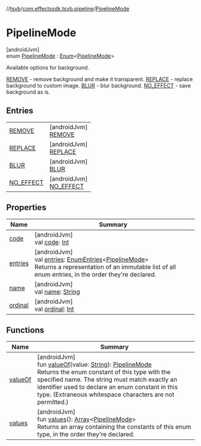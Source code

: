 //[tsvb](../../../index.md)/[com.effectssdk.tsvb.pipeline](../index.md)/[PipelineMode](index.md)

# PipelineMode

[androidJvm]\
enum [PipelineMode](index.md) : [Enum](https://kotlinlang.org/api/latest/jvm/stdlib/kotlin-stdlib/kotlin/-enum/index.html)&lt;[PipelineMode](index.md)&gt; 

Available options for background.

[REMOVE](-r-e-m-o-v-e/index.md) - remove background and make it transparent. [REPLACE](-r-e-p-l-a-c-e/index.md) - replace background to custom image. [BLUR](-b-l-u-r/index.md) - blur background. [NO_EFFECT](-n-o_-e-f-f-e-c-t/index.md) - save background as is.

## Entries

| | |
|---|---|
| [REMOVE](-r-e-m-o-v-e/index.md) | [androidJvm]<br>[REMOVE](-r-e-m-o-v-e/index.md) |
| [REPLACE](-r-e-p-l-a-c-e/index.md) | [androidJvm]<br>[REPLACE](-r-e-p-l-a-c-e/index.md) |
| [BLUR](-b-l-u-r/index.md) | [androidJvm]<br>[BLUR](-b-l-u-r/index.md) |
| [NO_EFFECT](-n-o_-e-f-f-e-c-t/index.md) | [androidJvm]<br>[NO_EFFECT](-n-o_-e-f-f-e-c-t/index.md) |

## Properties

| Name | Summary |
|---|---|
| [code](code.md) | [androidJvm]<br>val [code](code.md): [Int](https://kotlinlang.org/api/latest/jvm/stdlib/kotlin-stdlib/kotlin/-int/index.html) |
| [entries](entries.md) | [androidJvm]<br>val [entries](entries.md): [EnumEntries](https://kotlinlang.org/api/latest/jvm/stdlib/kotlin-stdlib/kotlin.enums/-enum-entries/index.html)&lt;[PipelineMode](index.md)&gt;<br>Returns a representation of an immutable list of all enum entries, in the order they're declared. |
| [name](../-segmentation-mode/-l-a-n-d-s-c-a-p-e/index.md#-372974862%2FProperties%2F-1825426144) | [androidJvm]<br>val [name](../-segmentation-mode/-l-a-n-d-s-c-a-p-e/index.md#-372974862%2FProperties%2F-1825426144): [String](https://kotlinlang.org/api/latest/jvm/stdlib/kotlin-stdlib/kotlin/-string/index.html) |
| [ordinal](../-segmentation-mode/-l-a-n-d-s-c-a-p-e/index.md#-739389684%2FProperties%2F-1825426144) | [androidJvm]<br>val [ordinal](../-segmentation-mode/-l-a-n-d-s-c-a-p-e/index.md#-739389684%2FProperties%2F-1825426144): [Int](https://kotlinlang.org/api/latest/jvm/stdlib/kotlin-stdlib/kotlin/-int/index.html) |

## Functions

| Name | Summary |
|---|---|
| [valueOf](value-of.md) | [androidJvm]<br>fun [valueOf](value-of.md)(value: [String](https://kotlinlang.org/api/latest/jvm/stdlib/kotlin-stdlib/kotlin/-string/index.html)): [PipelineMode](index.md)<br>Returns the enum constant of this type with the specified name. The string must match exactly an identifier used to declare an enum constant in this type. (Extraneous whitespace characters are not permitted.) |
| [values](values.md) | [androidJvm]<br>fun [values](values.md)(): [Array](https://kotlinlang.org/api/latest/jvm/stdlib/kotlin-stdlib/kotlin/-array/index.html)&lt;[PipelineMode](index.md)&gt;<br>Returns an array containing the constants of this enum type, in the order they're declared. |
